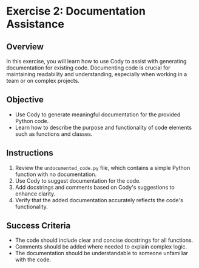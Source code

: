 # Exercise 2: Documentation Assistance

## Overview
In this exercise, you will learn how to use Cody to assist with generating documentation for existing code. Documenting code is crucial for maintaining readability and understanding, especially when working in a team or on complex projects.

## Objective
- Use Cody to generate meaningful documentation for the provided Python code.
- Learn how to describe the purpose and functionality of code elements such as functions and classes.

## Instructions
1. Review the `undocumented_code.py` file, which contains a simple Python function with no documentation.
2. Use Cody to suggest documentation for the code.
3. Add docstrings and comments based on Cody's suggestions to enhance clarity.
4. Verify that the added documentation accurately reflects the code's functionality.

## Success Criteria
- The code should include clear and concise docstrings for all functions.
- Comments should be added where needed to explain complex logic.
- The documentation should be understandable to someone unfamiliar with the code.
